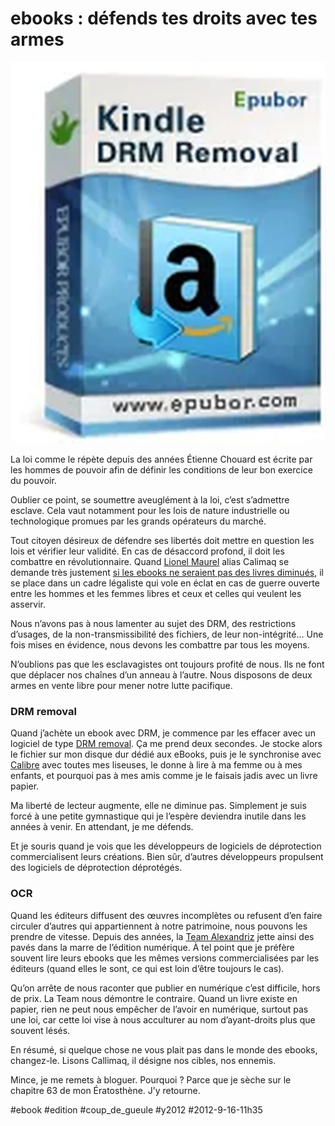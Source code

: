 # ebooks : défends tes droits avec tes armes

![](_i/KindleDrmRemoval-box1.webp)

La loi comme le répète depuis des années Étienne Chouard est écrite par les hommes de pouvoir afin de définir les conditions de leur bon exercice du pouvoir.

Oublier ce point, se soumettre aveuglément à la loi, c’est s’admettre esclave. Cela vaut notamment pour les lois de nature industrielle ou technologique promues par les grands opérateurs du marché.

Tout citoyen désireux de défendre ses libertés doit mettre en question les lois et vérifier leur validité. En cas de désaccord profond, il doit les combattre en révolutionnaire. Quand [Lionel Maurel](http://scinfolex.wordpress.com/) alias Calimaq se demande très justement [si les ebooks ne seraient pas des livres diminués](http://owni.fr/2012/09/13/ebooks-livres-augmentes-ou-livres-diminues/), il se place dans un cadre légaliste qui vole en éclat en cas de guerre ouverte entre les hommes et les femmes libres et ceux et celles qui veulent les asservir.

Nous n’avons pas à nous lamenter au sujet des DRM, des restrictions d’usages, de la non-transmissibilité des fichiers, de leur non-intégrité… Une fois mises en évidence, nous devons les combattre par tous les moyens.

N’oublions pas que les esclavagistes ont toujours profité de nous. Ils ne font que déplacer nos chaînes d’un anneau à l’autre. Nous disposons de deux armes en vente libre pour mener notre lutte pacifique.

### DRM removal

Quand j’achète un ebook avec DRM, je commence par les effacer avec un logiciel de type [DRM removal](http://www.epubor.com/kindle-drm-removal.html ). Ça me prend deux secondes. Je stocke alors le fichier sur mon disque dur dédié aux eBooks, puis je le synchronise avec [Calibre](http://calibre-ebook.com/) avec toutes mes liseuses, le donne à lire à ma femme ou à mes enfants, et pourquoi pas à mes amis comme je le faisais jadis avec un livre papier.

Ma liberté de lecteur augmente, elle ne diminue pas. Simplement je suis forcé à une petite gymnastique qui je l’espère deviendra inutile dans les années à venir. En attendant, je me défends.

Et je souris quand je vois que les développeurs de logiciels de déprotection commercialisent leurs créations. Bien sûr, d’autres développeurs propulsent des logiciels de déprotection déprotégés.

### OCR

Quand les éditeurs diffusent des œuvres incomplètes ou refusent d’en faire circuler d’autres qui appartiennent à notre patrimoine, nous pouvons les prendre de vitesse. Depuis des années, la [Team Alexandriz](http://www.teamalexandriz.org/) jette ainsi des pavés dans la marre de l’édition numérique. À tel point que je préfère souvent lire leurs ebooks que les mêmes versions commercialisées par les éditeurs (quand elles le sont, ce qui est loin d’être toujours le cas).

Qu’on arrête de nous raconter que publier en numérique c’est difficile, hors de prix. La Team nous démontre le contraire. Quand un livre existe en papier, rien ne peut nous empêcher de l’avoir en numérique, surtout pas une loi, car cette loi vise à nous acculturer au nom d’ayant-droits plus que souvent lésés.

En résumé, si quelque chose ne vous plait pas dans le monde des ebooks, changez-le. Lisons Callimaq, il désigne nos cibles, nos ennemis.

Mince, je me remets à bloguer. Pourquoi ? Parce que je sèche sur le chapitre 63 de mon Ératosthène. J’y retourne.

#ebook #edition #coup_de_gueule #y2012 #2012-9-16-11h35
